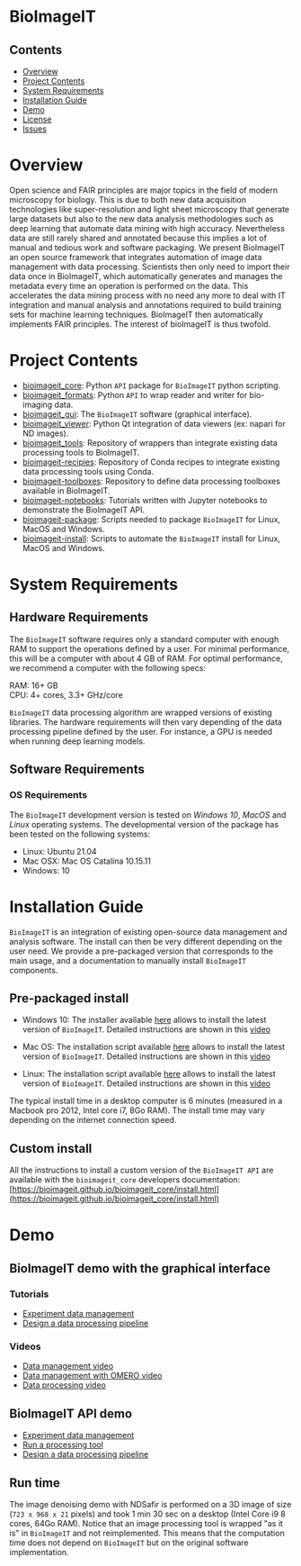 # BioImageIT

## Contents

- [Overview](#overview)
- [Project Contents](#project-contents)
- [System Requirements](#system-requirements)
- [Installation Guide](#installation-guide)
- [Demo](#demo)
- [License](./LICENSE)
- [Issues](https://github.com/bioimageit/bioimageit/issues)

# Overview

Open science and FAIR principles are major topics in the field of modern microscopy for biology. This is due to both new data acquisition technologies like super-resolution and light sheet microscopy that generate large datasets but also to the new data analysis methodologies such as deep learning that automate data mining with high accuracy. Nevertheless data are still rarely shared and annotated because this implies a lot of manual and tedious work and software packaging. We present BioImageIT an open source framework that integrates automation of image data management with data processing. Scientists then only need to import their data once in BioImageIT, which automatically generates and manages the metadata every time an operation is performed on the data. This accelerates the data mining process with no need any more to deal with IT integration and manual analysis and annotations required to build training sets for machine learning techniques. BioImageIT then automatically implements FAIR principles. The interest of bioImageIT is thus twofold. 

# Project Contents

- [bioimageit_core](https://github.com/bioimageit/bioimageit_core): Python `API` package for `BioImageIT` python scripting.
- [bioimageit_formats](https://github.com/bioimageit/bioimageit_formats): Python `API` to wrap reader and writer for bio-imaging data.
- [bioimageit_gui](https://github.com/bioimageit/bioimageit_formats): The `BioImageIT` software (graphical interface).
- [bioimageit_viewer](https://github.com/bioimageit/bioimageit_viewer): Python Qt integration of data viewers (ex: napari for ND images).
- [bioimageit_tools](https://github.com/bioimageit/bioimageit_tools): Repository of wrappers than integrate existing data processing tools to BioImageIT.
- [bioimageit-recipies](https://github.com/bioimageit/bioimageit-recipies): Repository of Conda recipes to integrate existing data processing tools using Conda.
- [bioimageit-toolboxes](https://github.com/bioimageit/bioimageit-toolboxes): Repository to define data processing toolboxes available in BioImageIT.
- [bioimageit-notebooks](https://github.com/bioimageit/bioimageit-notebooks): Tutorials written with Jupyter notebooks to demonstrate the BioImageIT API.
- [bioimageit-package](https://github.com/bioimageit/bioimageit-package): Scripts needed to package `BioImageIT` for Linux, MacOS and Windows.
- [bioimageit-install](https://github.com/bioimageit/bioimageit-install): Scripts to automate the `BioImageIT` install for Linux, MacOS and Windows.

# System Requirements

## Hardware Requirements

The `BioImageIT` software requires only a standard computer with enough RAM to support the operations defined by a user. For minimal performance, this will be a computer with about 4 GB of RAM. For optimal performance, we recommend a computer with the following specs:

RAM: 16+ GB  
CPU: 4+ cores, 3.3+ GHz/core

`BioImageIT` data processing algorithm are wrapped versions of existing libraries. The hardware requirements will then vary depending of the data processing pipeline defined by the user. For instance, a GPU is needed when running deep learning models.

## Software Requirements

### OS Requirements

The `BioImageIT` development version is tested on *Windows 10*, *MacOS* and *Linux* operating systems. The developmental version of the package has been tested on the following systems:

- Linux: Ubuntu 21.04 
- Mac OSX: Mac OS Catalina 10.15.11    
- Windows: 10 

# Installation Guide

`BioImageIT` is an integration of existing open-source data management and analysis software. The install can then be very different depending on the user need. We provide a pre-packaged version that corresponds to the main usage, and a documentation to manually install `BioImageIT` components. 

## Pre-packaged install

- Windows 10: The installer available [here](https://github.com/bioimageit/bioimageit-install/raw/v0.1.1/windows/BioImageIT_install.exe) allows to install the latest version of `BioImageIT`. Detailed instructions are shown in this [video](https://www.youtube.com/watch?v=Z0DP0tMZPEY&t=1s) 

- Mac OS: The installation script available [here](https://github.com/bioimageit/bioimageit-install/raw/v0.1.1/mac/BioImageIT_install.dmg) allows to install the latest version of `BioImageIT`. Detailed instructions are shown in this [video](https://www.youtube.com/watch?v=R_dVrSbt1Ic) 

- Linux: The installation script available [here](https://raw.githubusercontent.com/bioimageit/bioimageit-install/v0.1.1/linux/install.sh) allows to install the latest version of `BioImageIT`. Detailed instructions are shown in this [video](https://www.youtube.com/watch?v=X3BJIfaIv14&t=1s) 

The typical install time in a desktop computer is 6 minutes (measured in a Macbook pro 2012, Intel core i7, 8Go RAM). The install time may vary depending on the internet connection speed.

## Custom install

All the instructions to install a custom version of the `BioImageIT API` are available with the `bioimageit_core` developers documentation: [https://bioimageit.github.io/bioimageit_core/install.html](https://bioimageit.github.io/bioimageit_core/install.html)

# Demo

## BioImageIT demo with the graphical interface 

### Tutorials
- [Experiment data management](https://bioimageit.github.io/bioimageit_gui/tutorial_data_management.html)
- [Design a data processing pipeline](https://bioimageit.github.io/bioimageit_gui/tutorial_data_analysis.html)

### Videos
- [Data management video](https://www.youtube.com/watch?v=PKXsEZ0fMxk&t)
- [Data management with OMERO video](https://www.youtube.com/watch?v=cDPn5OF9LRI)
- [Data processing video](https://www.youtube.com/watch?v=87JFlLHzsMU)

## BioImageIT API demo

- [Experiment data management](https://github.com/bioimageit/bioimageit-notebooks/blob/main/tutorial1-experiment.ipynb)
- [Run a processing tool](https://github.com/bioimageit/bioimageit-notebooks/blob/main/tutorial2-tool.ipynb)
- [Design a data processing pipeline](https://github.com/bioimageit/bioimageit-notebooks/blob/main/tutorial3-runner.ipynb)


## Run time

The image denoising demo with NDSafir is performed on a 3D image of size (``723 x 968 x 21`` pixels) and took 1 min 30 sec on a desktop (Intel Core i9 8 cores, 64Go RAM). 
Notice that an image processing tool is wrapped "as it is" in `BioImageIT` and not reimplemented. This means that the computation time does not depend on `BioImageIT` but on the original software implementation.
